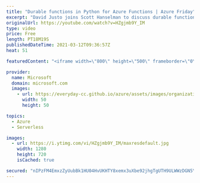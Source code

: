 ```yaml
---
title: "Durable functions in Python for Azure Functions | Azure Friday"
excerpt: "David Justo joins Scott Hanselman to discuss durable functions in Python, which is an extension of Azure Functions for writing stateful functions in a serverless compute environment. The extension is already available for C# and JavaScript and is now available for Python.  0:00 – Introduction 1:38 –"
originalUrl: https://youtube.com/watch?v=HZgjmb9Y_IM
type: video
price: Free
length: PT18M19S
publishedDateTime: 2021-03-12T09:36:57Z
heat: 51

featuredContent: "<iframe width=\"800\" height=\"500\" frameborder=\"0\" src=\"https://www.youtube.com/embed/HZgjmb9Y_IM\" allow=\"accelerometer; autoplay; encrypted-media; gyroscope; picture-in-picture\" allowfullscreen></iframe>"

provider:
  name: Microsoft
  domain: microsoft.com
  images:
    - url: https://everyday-cc.github.io/azure/assets/images/organizations/microsoft.com-50x50.jpg
      width: 50
      height: 50

topics:
  - Azure
  - Serverless

images:
  - url: https://i.ytimg.com/vi/HZgjmb9Y_IM/maxresdefault.jpg
    width: 1280
    height: 720
    isCached: true

secured: "nIPzFM4EmxzZyUubBk1HU04HvUKHTY8xemx3uXbe92jhgTgUTH9ULWWzDGN5YDHXAZRzTXe2iYDI2T3gkmgt4RFRZZPHhEEpTAyt+STLYJ4m2ERAAsgIhwVHRXrgHCIVqnU7i+ODTcZeDUSjmEzClsigJTOyqKew7f+IC4uU/iyGdK9DDn7HLqWeo4FffWuj1XkU+vYIafwi53RDA1M4Egf2Q0vOH+zBNRibgDgKK3vwNa/zN7aX/KipQdQq/DmoA2v0P0GhXKtUEvGIScra3+XU6hwu3YRkM+C9FW5O4LchUMJ8qkywBEbAD62f8LpVHvbKsb0W5NB40cs7KOMxk3rd3f3dSOgaN0F0iUxwPxjpdTbe/a4oxqMc3Mh8sdiMAkncjpHuOCMa5GtfsDssHqIznhZY2SjOhQYWJ5oGZF8=;vR+HW8704c+/QZ8pYK8ehQ=="
---
```


